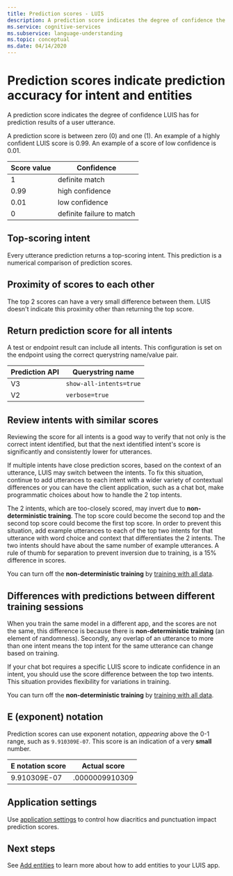 ```yaml
---
title: Prediction scores - LUIS
description: A prediction score indicates the degree of confidence the LUIS API service has for prediction results, based on a user utterance.
ms.service: cognitive-services
ms.subservice: language-understanding
ms.topic: conceptual
ms.date: 04/14/2020
---
```


# Prediction scores indicate prediction accuracy for intent and entities

A prediction score indicates the degree of confidence LUIS has for prediction results of a user utterance.

A prediction score is between zero (0) and one (1). An example of a highly confident LUIS score is 0.99. An example of a score of low confidence is 0.01.

|Score value|Confidence|
|--|--|
|1|definite match|
|0.99|high confidence|
|0.01|low confidence|
|0|definite failure to match|

## Top-scoring intent

Every utterance prediction returns a top-scoring intent. This prediction is a numerical comparison of prediction scores.

## Proximity of scores to each other

The top 2 scores can have a very small difference between them. LUIS doesn't indicate this proximity other than returning the top score.

## Return prediction score for all intents

A test or endpoint result can include all intents. This configuration is set on the endpoint using the correct querystring name/value pair.

|Prediction API|Querystring name|
|--|--|
|V3|`show-all-intents=true`|
|V2|`verbose=true`|

## Review intents with similar scores

Reviewing the score for all intents is a good way to verify that not only is the correct intent identified, but that the next identified intent's score is significantly and consistently lower for utterances.

If multiple intents have close prediction scores, based on the context of an utterance, LUIS may switch between the intents. To fix this situation, continue to add utterances to each intent with a wider variety of contextual differences or you can have the client application, such as a chat bot, make programmatic choices about how to handle the 2 top intents.

The 2 intents, which are too-closely scored, may invert due to **non-deterministic training**. The top score could become the second top and the second top score could become the first top score. In order to prevent this situation, add example utterances to each of the top two intents for that utterance with word choice and context that differentiates the 2 intents. The two intents should have about the same number of example utterances. A rule of thumb for separation to prevent inversion due to training, is a 15% difference in scores.

You can turn off the **non-deterministic training** by [training with all data](luis-how-to-train.md#train-with-all-data).

## Differences with predictions between different training sessions

When you train the same model in a different app, and the scores are not the same, this difference is because there is **non-deterministic training** (an element of randomness). Secondly, any overlap of an utterance to more than one intent means the top intent for the same utterance can change based on training.

If your chat bot requires a specific LUIS score to indicate confidence in an intent, you should use the score difference between the top two intents. This situation provides flexibility for variations in training.

You can turn off the **non-deterministic training** by [training with all data](luis-how-to-train.md#train-with-all-data).

## E (exponent) notation

Prediction scores can use exponent notation, _appearing_ above the 0-1 range, such as `9.910309E-07`. This score is an indication of a very **small** number.

|E notation score |Actual score|
|--|--|
|9.910309E-07|.0000009910309|

<a name="punctuation"></a>

## Application settings

Use [application settings](luis-reference-application-settings.md) to control how diacritics and punctuation impact prediction scores.

## Next steps

See [Add entities](how-to/entities.md) to learn more about how to add entities to your LUIS app.
